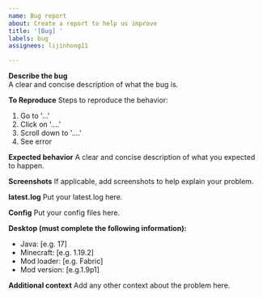 ```yaml
---
name: Bug report
about: Create a report to help us improve
title: '[Bug] '
labels: bug
assignees: lijinhong11

---
```


**Describe the bug**  
A clear and concise description of what the bug is.

**To Reproduce**
Steps to reproduce the behavior:
1. Go to '...'
2. Click on '....'
3. Scroll down to '....'
4. See error

**Expected behavior**
A clear and concise description of what you expected to happen.

**Screenshots**
If applicable, add screenshots to help explain your problem.

**latest.log**
Put your latest.log here.

**Config**
Put your config files here.

**Desktop (must complete the following information):**
- Java: [e.g. 17]
- Minecraft: [e.g. 1.19.2]
- Mod loader: [e.g. Fabric]
- Mod version: [e.g.1.9p1]

**Additional context**
Add any other context about the problem here.
